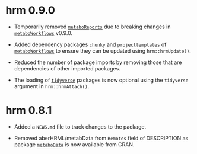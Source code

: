 # hrm 0.9.0

* Temporarily removed [`metaboReports`](https://github.com/jasenfinch/metaboReports) due to breaking changes in [`metaboWorkflows`](https://jasenfinch.github.io/metaboWorkflows/) v0.9.0.

* Added dependency packages [`chunky`](https://jasenfinch.github.io/chunky/) and [`projecttemplates`](https://jasenfinch.github.io/projecttemplates/) of [`metaboWorkflows`](https://jasenfinch.github.io/metaboWorkflows) to ensure they can be updated using `hrm::hrmUpdate()`.

* Reduced the number of package imports by removing those that are dependencies of other imported packages.

* The loading of [`tidyverse`](https://www.tidyverse.org/) packages is now optional using the `tidyverse` argument in `hrm::hrmAttach()`.

# hrm 0.8.1

* Added a `NEWS.md` file to track changes to the package.

* Removed aberHRML/metabData from `Remotes` field of DESCRIPTION as package [`metaboData`](https://aberhrml.github.io/metaboData/) is now available from CRAN.
